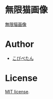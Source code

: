 # 無限猫画像
[無限猫画像](https://c-a-p-engineer.github.io/flutter-nyan-nyan/)

# Author
* [こぴぺたん](https://twitter.com/c_a_p_engineer)

# License
[MIT license](https://en.wikipedia.org/wiki/MIT_License).
